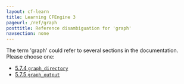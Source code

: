 ```yaml
---
layout: cf-learn
title: Learning CFEngine 3
pageurl: /ref/graph
posttitle: Reference disambiguation for 'graph'
navsection: none
---
```


The term 'graph' could refer to several sections in the documentation. Please choose one:

- [5.7.4 <code>graph_directory</code>](https://cfengine.com/manuals/cf3-reference#graph_directory-in-knowledge)
- [5.7.5 <code>graph_output</code>](https://cfengine.com/manuals/cf3-reference#graph_output-in-knowledge)
